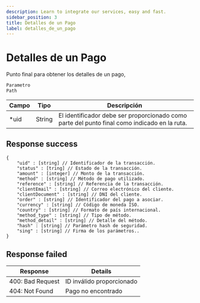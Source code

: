 ```yaml
---
description: Learn to integrate our services, easy and fast.
sidebar_position: 3
title: Detalles de un Pago
label: detalles_de_un_pago
---
```


# Detalles de un Pago

Punto final para obtener los detalles de un pago,

```jsx title="GET - https://url.base/api/payment/data/{uid}"
Parametro
Path
```

| Campo | Tipo | Descripción |
| -------- | ------- | ------- |
| *uid  | String | El identificador debe ser proporcionado como parte del punto final como indicado en la ruta. |


## Response success

```
{
    "uid" : [string] // Identificador de la transacción.
    "status" : [tring] // Estado de la transacción.
    "amount" : [integer] // Monto de la transacción.
    "method" : [string] // Método de pago utilizado.
    "reference" : [string] // Referencia de la transacción.
    "clientEmail" : [string] // Correo electrónico del cliente.
    "clientDocument" : [string] // DNI del cliente.
    "order" : [string] // Identificador del pago a asociar.
    "currency" : [string] // Código de moneda ISO.
    "country" : [string] // Formato de país internacional.
    "method_type" : [string] // Tipo de método.
    "method_detail" : [string] // Detalle del método.
    "hash" : [string] // Parámetro hash de seguridad.
    "sing" : [string] // Firma de los parámetros..
}
```

## Response failed

| Response | Details |
| -------- | ------- | 
| 400: Bad Request  | 	ID inválido proporcionado |
| 404: Not Found  | Pago no encontrado |


